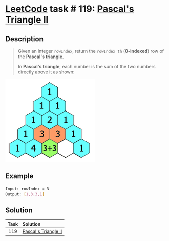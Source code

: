 # [LeetCode][leetcode] task # 119: [Pascal's Triangle II][task]

Description
-----------

> Given an integer `rowIndex`,
> return the `rowIndex th` (**0-indexed**) row
> of the **Pascal's triangle**.
> 
> In **Pascal's triangle**, each number is the sum
> of the two numbers directly above it as shown:

![triangle.png](image/triangle.png)

Example
-------

```sh
Input: rowIndex = 3
Output: [1,3,3,1]
```

Solution
--------

| Task | Solution                         |
|:----:|:---------------------------------|
| 119  | [Pascal's Triangle II][solution] |


[leetcode]: <http://leetcode.com/>
[task]: <https://leetcode.com/problems/pascals-triangle-ii/>
[solution]: <https://github.com/wellaxis/praxis-leetcode/blob/main/src/main/java/com/witalis/praxis/leetcode/task/h2/p119/option/Practice.java>
